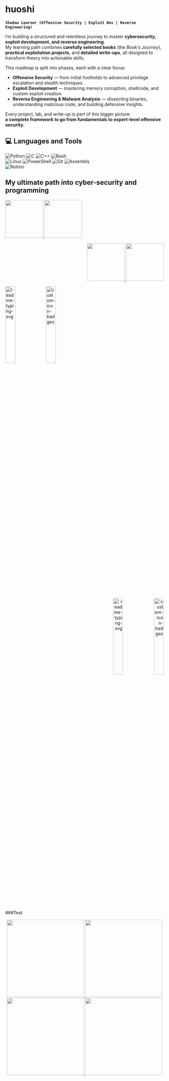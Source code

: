 # huoshi

**`Shadow Learner (Offensive Security | Exploit Dev | Reverse Engineering)`**

I’m building a structured and relentless journey to master **cybersecurity, exploit development, and reverse engineering**.  
My learning path combines **carefully selected books** (the *Book’s Journey*), **practical exploitation projects**, and **detailed write-ups**, all designed to transform theory into actionable skills.

This roadmap is split into phases, each with a clear focus:

- **Offensive Security** — from initial footholds to advanced privilege escalation and stealth techniques.  
- **Exploit Development** — mastering memory corruption, shellcode, and custom exploit creation.  
- **Reverse Engineering & Malware Analysis** — dissecting binaries, understanding malicious code, and building defensive insights.

Every project, lab, and write-up is part of this bigger picture:  
**a complete framework to go from fundamentals to expert-level offensive security.**

## 💻 Languages and Tools
<!-- Badges from https://github.com/Ileriayo/markdown-badges -->

![Python](https://img.shields.io/badge/python-3670A0?style=for-the-badge&logo=python&logoColor=ffdd54)
![C](https://img.shields.io/badge/c-%2300599C.svg?style=for-the-badge&logo=c&logoColor=white)
![C++](https://img.shields.io/badge/c++-%2300599C.svg?style=for-the-badge&logo=cplusplus&logoColor=white)
![Bash](https://img.shields.io/badge/bash-%23121011.svg?style=for-the-badge&logo=gnu-bash&logoColor=white)<br/>
![Linux](https://img.shields.io/badge/linux-%23FCC624.svg?style=for-the-badge&logo=linux&logoColor=black)
![PowerShell](https://img.shields.io/badge/powershell-%235391FE.svg?style=for-the-badge&logo=powershell&logoColor=white)
![Git](https://img.shields.io/badge/git-%23F05033.svg?style=for-the-badge&logo=git&logoColor=white)
![Assembly](https://img.shields.io/badge/assembly-%23000000.svg?style=for-the-badge&logo=amd&logoColor=white)<br/>
![Notion](https://img.shields.io/badge/Notion-%23000000.svg?style=for-the-badge&logo=notion&logoColor=white)

## My ultimate path into cyber-security and programming
<p align="left">
  <a href="https://github.com/huosh1/books-journey">
    <img src="https://github.com/user-attachments/assets/dd28b3c1-cc07-4194-af2a-034c684ff5ad" height="120px" />
  </a>
  <a href="https://github.com/huosh1/exploit-mastery">
    <img src="https://github.com/user-attachments/assets/246f4b1e-3d66-4be8-9c53-369ba3611d33" height="120px" />
  </a>
</p>
<p align="right">
  <a href="https://github.com/huosh1/python-mastery">
    <img src="https://github.com/user-attachments/assets/93cbae41-a245-41a4-a005-698fbd94cbd3" height="120px" />
  </a>
  <a href="https://github.com/huosh1/cybersecurity-writeups">
    <img src="https://github.com/user-attachments/assets/f6b1fe00-9c81-413e-a304-05132cbc89a1" height="120px" />
  </a>
</p>

<p align="left">
    <a href="https://github.com/Enhanced-TTVDropBot"><img width="25%" src="https://denvercoder1-github-readme-stats.vercel.app/api/pin/?username=Giingu&repo=Enhanced-TTVDropBot&hide_border=true&bg_color=1F222E&title_color=F85D7F&icon_color=F8D866&theme=react&show_icons=false" alt="readme-typing-svg"></a>
  <a href="https://github.com/Giingu/DiscordPlus"><img width="25%" src="https://denvercoder1-github-readme-stats.vercel.app/api/pin?username=Giingu&repo=DiscordPlus&theme=react&bg_color=1F222E&title_color=F85D7F&icon_color=F8D866&hide_border=true&show_icons=false" alt="custom-icon-badges"></a>
</p>



<p align="right">
    <a href="https://github.com/Enhanced-TTVDropBot"><img width="25%" src="https://denvercoder1-github-readme-stats.vercel.app/api/pin/?username=Giingu&repo=Enhanced-TTVDropBot&hide_border=true&bg_color=1F222E&title_color=F85D7F&icon_color=F8D866&theme=react&show_icons=false" alt="readme-typing-svg"></a>
  <a href="https://github.com/Giingu/DiscordPlus"><img width="25%" src="https://denvercoder1-github-readme-stats.vercel.app/api/pin?username=Giingu&repo=DiscordPlus&theme=react&bg_color=1F222E&title_color=F85D7F&icon_color=F8D866&hide_border=true&show_icons=false" alt="custom-icon-badges"></a>
</p>

###Test
<p align="center">
  <a href="https://github.com/huosh1/books-journey">
    <img src="https://github.com/user-attachments/assets/dd28b3c1-cc07-4194-af2a-034c684ff5ad" height="245px" style="margin: 0px; transition: transform 0.3s;" onmouseover="this.style.transform='scale(1.12)'" onmouseout="this.style.transform='scale(1)'" />
  </a>
  <a href="https://github.com/huosh1/exploit-mastery">
    <img src="https://github.com/user-attachments/assets/246f4b1e-3d66-4be8-9c53-369ba3611d33" height="245px" style="margin: 0px; transition: transform 0.3s;" onmouseover="this.style.transform='scale(1.12)'" onmouseout="this.style.transform='scale(1)'" />
  </a>
  <a href="https://github.com/huosh1/python-mastery">
    <img src="https://github.com/user-attachments/assets/93cbae41-a245-41a4-a005-698fbd94cbd3" height="245px" style="margin: 0px; transition: transform 0.3s;" onmouseover="this.style.transform='scale(1.12)'" onmouseout="this.style.transform='scale(1)'" />
  </a>
  <a href="https://github.com/huosh1/cybersecurity-writeups">
    <img src="https://github.com/user-attachments/assets/f6b1fe00-9c81-413e-a304-05132cbc89a1" height="245px" style="margin: 0 00px; transition: transform 0.3s;" onmouseover="this.style.transform='scale(1.5)'" onmouseout="this.style.transform='scale(1)'" />
  </a>
</p>




